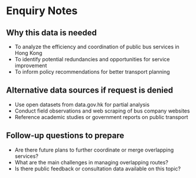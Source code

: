 # Enquiry Notes

## Why this data is needed
- To analyze the efficiency and coordination of public bus services in Hong Kong
- To identify potential redundancies and opportunities for service improvement
- To inform policy recommendations for better transport planning

## Alternative data sources if request is denied
- Use open datasets from data.gov.hk for partial analysis
- Conduct field observations and web scraping of bus company websites
- Reference academic studies or government reports on public transport

## Follow-up questions to prepare
- Are there future plans to further coordinate or merge overlapping services?
- What are the main challenges in managing overlapping routes?
- Is there public feedback or consultation data available on this topic?
